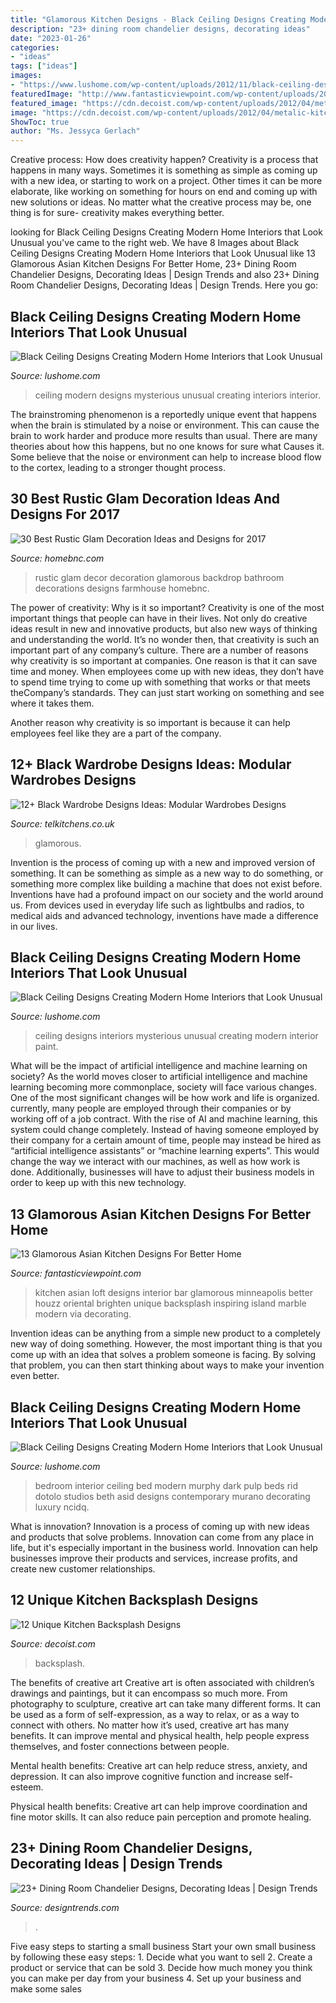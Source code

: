 ```yaml
---
title: "Glamorous Kitchen Designs - Black Ceiling Designs Creating Modern Home Interiors That Look Unusual"
description: "23+ dining room chandelier designs, decorating ideas"
date: "2023-01-26"
categories:
- "ideas"
tags: ["ideas"]
images:
- "https://www.lushome.com/wp-content/uploads/2012/11/black-ceiling-designs-interior-paint-decorating-ideas-21.jpg"
featuredImage: "http://www.fantasticviewpoint.com/wp-content/uploads/2016/06/Asian-Kitchen-Minneapolis-Design-634x634.jpg"
featured_image: "https://cdn.decoist.com/wp-content/uploads/2012/04/metalic-kitchen-backsplash-design-ideas.jpg"
image: "https://cdn.decoist.com/wp-content/uploads/2012/04/metalic-kitchen-backsplash-design-ideas.jpg"
ShowToc: true
author: "Ms. Jessyca Gerlach"
---
```



Creative process: How does creativity happen?
Creativity is a process that happens in many ways. Sometimes it is something as simple as coming up with a new idea, or starting to work on a project. Other times it can be more elaborate, like working on something for hours on end and coming up with new solutions or ideas. No matter what the creative process may be, one thing is for sure- creativity makes everything better.

	

		
looking for Black Ceiling Designs Creating Modern Home Interiors that Look Unusual you've came to the right web. We have 8 Images about Black Ceiling Designs Creating Modern Home Interiors that Look Unusual like 13 Glamorous Asian Kitchen Designs For Better Home, 23+ Dining Room Chandelier Designs, Decorating Ideas | Design Trends and also 23+ Dining Room Chandelier Designs, Decorating Ideas | Design Trends. Here you go:
		
    
## Black Ceiling Designs Creating Modern Home Interiors That Look Unusual

<img loading=lazy src="https://www.lushome.com/wp-content/uploads/2012/11/black-ceiling-designs-interior-paint-decorating-ideas-4.jpg" onerror="this.onerror=null;this.src='https://tse1.mm.bing.net/th?id=OIP.EUKuWqEUH3BHzNEm2iptPgAAAA&amp;pid=15.1';" alt="Black Ceiling Designs Creating Modern Home Interiors that Look Unusual">

_Source: lushome.com_

>ceiling modern designs mysterious unusual creating interiors interior. 

	

The brainstroming phenomenon is a reportedly unique event that happens when the brain is stimulated by a noise or environment. This can cause the brain to work harder and produce more results than usual. There are many theories about how this happens, but no one knows for sure what Causes it. Some believe that the noise or environment can help to increase blood flow to the cortex, leading to a stronger thought process.

    
## 30 Best Rustic Glam Decoration Ideas And Designs For 2017

<img loading=lazy src="https://cdn.homebnc.com/homeimg/2017/02/23-rustic-glam-decorations-ideas-homebnc.jpg" onerror="this.onerror=null;this.src='https://tse2.mm.bing.net/th?id=OIP.w_-KPLDlLbQhKVTp5gxK_gHaJ3&amp;pid=15.1';" alt="30 Best Rustic Glam Decoration Ideas and Designs for 2017">

_Source: homebnc.com_

>rustic glam decor decoration glamorous backdrop bathroom decorations designs farmhouse homebnc. 

	

The power of creativity: Why is it so important?
Creativity is one of the most important things that people can have in their lives. Not only do creative ideas result in new and innovative products, but also new ways of thinking and understanding the world. It’s no wonder then, that creativity is such an important part of any company’s culture.
There are a number of reasons why creativity is so important at companies. One reason is that it can save time and money. When employees come up with new ideas, they don’t have to spend time trying to come up with something that works or that meets theCompany’s standards. They can just start working on something and see where it takes them.

Another reason why creativity is so important is because it can help employees feel like they are a part of the company.

    
## 12+ Black Wardrobe Designs Ideas: Modular Wardrobes Designs

<img loading=lazy src="https://assets.telkitchens.co.uk/srcane/uploads/2021/07/19103204/BLACK-WARDROBE-DESIGN-IDEAS-768x1024.jpg" onerror="this.onerror=null;this.src='https://tse4.mm.bing.net/th?id=OIP.jK8JY5YxNgUWnDvWIFYheAHaJ4&amp;pid=15.1';" alt="12+ Black Wardrobe Designs Ideas: Modular Wardrobes Designs">

_Source: telkitchens.co.uk_

>glamorous. 

	

Invention is the process of coming up with a new and improved version of something. It can be something as simple as a new way to do something, or something more complex like building a machine that does not exist before. Inventions have had a profound impact on our society and the world around us. From devices used in everyday life such as lightbulbs and radios, to medical aids and advanced technology, inventions have made a difference in our lives.

    
## Black Ceiling Designs Creating Modern Home Interiors That Look Unusual

<img loading=lazy src="https://www.lushome.com/wp-content/uploads/2012/11/black-ceiling-designs-interior-paint-decorating-ideas-21.jpg" onerror="this.onerror=null;this.src='https://tse1.mm.bing.net/th?id=OIP.cJMwtBVkX75r_jhMr_5KiAAAAA&amp;pid=15.1';" alt="Black Ceiling Designs Creating Modern Home Interiors that Look Unusual">

_Source: lushome.com_

>ceiling designs interiors mysterious unusual creating modern interior paint. 

	

What will be the impact of artificial intelligence and machine learning on society?
As the world moves closer to artificial intelligence and machine learning becoming more commonplace, society will face various changes. One of the most significant changes will be how work and life is organized. currently, many people are employed through their companies or by working off of a job contract. With the rise of AI and machine learning, this system could change completely. Instead of having someone employed by their company for a certain amount of time, people may instead be hired as “artificial intelligence assistants” or “machine learning experts”. This would change the way we interact with our machines, as well as how work is done. Additionally, businesses will have to adjust their business models in order to keep up with this new technology.

    
## 13 Glamorous Asian Kitchen Designs For Better Home

<img loading=lazy src="http://www.fantasticviewpoint.com/wp-content/uploads/2016/06/Asian-Kitchen-Minneapolis-Design-634x634.jpg" onerror="this.onerror=null;this.src='https://tse4.mm.bing.net/th?id=OIP.qP0NIkrzZfMY-yNVS5WX9QHaHa&amp;pid=15.1';" alt="13 Glamorous Asian Kitchen Designs For Better Home">

_Source: fantasticviewpoint.com_

>kitchen asian loft designs interior bar glamorous minneapolis better houzz oriental brighten unique backsplash inspiring island marble modern via decorating. 

	

Invention ideas can be anything from a simple new product to a completely new way of doing something. However, the most important thing is that you come up with an idea that solves a problem someone is facing. By solving that problem, you can then start thinking about ways to make your invention even better.

    
## Black Ceiling Designs Creating Modern Home Interiors That Look Unusual

<img loading=lazy src="https://www.lushome.com/wp-content/uploads/2012/11/black-ceiling-designs-interior-paint-decorating-ideas-18.jpg" onerror="this.onerror=null;this.src='https://tse1.mm.bing.net/th?id=OIP.x6JbrhSMDJ6U4SZUW2ffRgHaKM&amp;pid=15.1';" alt="Black Ceiling Designs Creating Modern Home Interiors that Look Unusual">

_Source: lushome.com_

>bedroom interior ceiling bed modern murphy dark pulp beds rid dotolo studios beth asid designs contemporary murano decorating luxury ncidq. 

	

What is innovation?
Innovation is a process of coming up with new ideas and products that solve problems. Innovation can come from any place in life, but it's especially important in the business world. Innovation can help businesses improve their products and services, increase profits, and create new customer relationships.

    
## 12 Unique Kitchen Backsplash Designs

<img loading=lazy src="https://cdn.decoist.com/wp-content/uploads/2012/04/metalic-kitchen-backsplash-design-ideas.jpg" onerror="this.onerror=null;this.src='https://tse3.mm.bing.net/th?id=OIP.suGBh4Y6CeQG9PwyKHEgQAHaJ4&amp;pid=15.1';" alt="12 Unique Kitchen Backsplash Designs">

_Source: decoist.com_

>backsplash. 

	

The benefits of creative art
Creative art is often associated with children’s drawings and paintings, but it can encompass so much more. From photography to sculpture, creative art can take many different forms. It can be used as a form of self-expression, as a way to relax, or as a way to connect with others.
No matter how it’s used, creative art has many benefits. It can improve mental and physical health, help people express themselves, and foster connections between people.

Mental health benefits: Creative art can help reduce stress, anxiety, and depression. It can also improve cognitive function and increase self-esteem.

Physical health benefits: Creative art can help improve coordination and fine motor skills. It can also reduce pain perception and promote healing.

    
## 23+ Dining Room Chandelier Designs, Decorating Ideas | Design Trends

<img loading=lazy src="https://images.designtrends.com/wp-content/uploads/2016/03/17114823/Rustic-Dining-Room-Chandler.jpg" onerror="this.onerror=null;this.src='https://tse4.mm.bing.net/th?id=OIP.Tx-OGNHJFEkCyWdRWfZsuQHaFK&amp;pid=15.1';" alt="23+ Dining Room Chandelier Designs, Decorating Ideas | Design Trends">

_Source: designtrends.com_

>. 

	

Five easy steps to starting a small business
Start your own small business by following these easy steps: 1. Decide what you want to sell 2. Create a product or service that can be sold 3. Decide how much money you think you can make per day from your business 4. Set up your business and make some sales 

